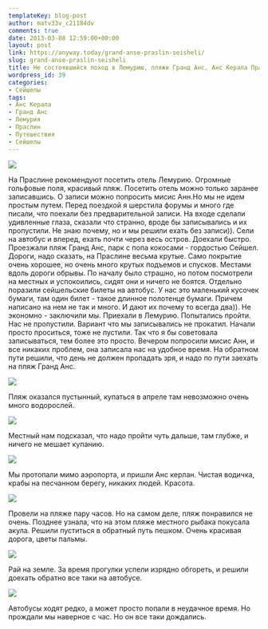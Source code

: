 ```yaml
---
templateKey: blog-post
author: matv33v_c21184dv
comments: true
date: 2013-03-08 12:59:00+00:00
layout: post
link: https://anyway.today/grand-anse-praslin-seisheli/
slug: grand-anse-praslin-seisheli
title: Не состоявшийся поход в Лемурию, пляжи Гранд Анс, Анс Керала Праслин
wordpress_id: 39
categories:
- Сейшелы
tags:
- Анс Керала
- Гранд Анс
- Лемурия
- Праслин
- Путешествия
- Сейшелы
---
```





[![](https://anyway.today/wp-content/uploads/2013/03/0_9ec92_2f5b9f82_XL-300x200.jpeg)](https://anyway.today/wp-content/uploads/2013/03/0_9ec92_2f5b9f82_XL.jpeg)




<!-- more -->
На Праслине рекомендуют посетить отель Лемурию. Огромные гольфовые поля, красивый пляж. Посетить отель можно только заранее записавшись. О записи можно попросить мисис Анн.Но мы не идем простым путем. Перед поездкой я шерстила форумы и много где писали, что поехали без предварительной записи. На входе сделали удивленные глаза, сказали что странно, вроде бы записывались и их пропустили. Не знаю почему, но и мы решили ехать без записи)). Сели на автобус и вперед, ехать почти через весь остров. Доехали быстро. Проезжали пляж Гранд Анс, парк с попа кокосами - гордостью Сейшел. Дороги, надо сказать, на Праслине весьма крутые. Само покрытие очень хорошее, но очень много крутых подъемов и спусков. Местами вдоль дороги обрывы. По началу было страшно, но потом посмотрели на местных и успокоились, сидят они и ничего не боятся. Отдельно поразили сейшельские билеты на автобус. У нас это маленький кусочек бумаги, там один билет - такое длинное полотенце бумаги. Причем написано на нем не так и много. И дают их почему то всегда два)). Не экономно - заключили мы. Приехали в Лемурию. Попытались пройти. Нас не пропустили. Вариант что мы записывались не прокатил. Начали просто проситься, тоже не пустили. Так что я бы советовала записываться, тем более это просто. Вечером попросили мисис Анн, и все никаких проблем, она записала нас на удобное время. На обратном пути решили, что день не должен пропадать зря, и надо по пути заехать на пляж Гранд Анс.





[![](https://anyway.today/wp-content/uploads/2013/03/0_9ec93_e43beda0_XL-300x200.jpeg)](https://anyway.today/wp-content/uploads/2013/03/0_9ec93_e43beda0_XL.jpeg)




Пляж оказался пустынный, купаться в апреле там невозможно очень много водорослей.





[![](https://anyway.today/wp-content/uploads/2013/03/0_9ec97_10f4122d_XL-300x200.jpeg)](https://anyway.today/wp-content/uploads/2013/03/0_9ec97_10f4122d_XL.jpeg)




Местный нам подсказал, что надо пройти чуть дальше, там глубже, и ничего не мешает купанию.





[![](https://anyway.today/wp-content/uploads/2013/03/0_9ec9c_79e3837a_XL-300x200.jpeg)](https://anyway.today/wp-content/uploads/2013/03/0_9ec9c_79e3837a_XL.jpeg)




Мы протопали мимо аэропорта, и пришли Анс керлан. Чистая водичка, крабы на песчанном берегу, никаких людей. Красота.





[![](https://anyway.today/wp-content/uploads/2013/03/0_9eca0_8ec128ca_XXS.jpg)](https://anyway.today/wp-content/uploads/2013/03/0_9eca0_8ec128ca_XXS.jpg)




Провели на пляже пару часов. Но на самом деле, пляж понравился не очень. Позднее узнала, что на этом пляже местного рыбака покусала акула. Решили пуститься в обратный путь пешком. Очень красивая дорога, цветы пальмы.





[![](https://anyway.today/wp-content/uploads/2013/03/0_9eca9_7cb495f8_XL-300x200.jpeg)](https://anyway.today/wp-content/uploads/2013/03/0_9eca9_7cb495f8_XL.jpeg)




Рай на земле. За время прогулки успели изрядно обгореть, и решили доехать обратно все таки на автобусе.





[![](https://anyway.today/wp-content/uploads/2013/03/0_9ecad_b8396986_XL-300x200.jpeg)](https://anyway.today/wp-content/uploads/2013/03/0_9ecad_b8396986_XL.jpeg)




Автобусы ходят редко, а может просто попали в неудачное время. Но прождали мы наверное с час. Но он все таки дождались.




